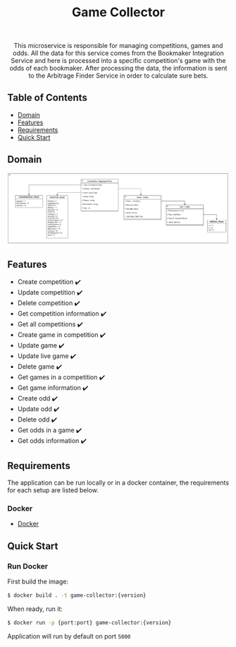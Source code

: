 <h1 align="center"> Game Collector </h1> <br>

<p align="center">
  This microservice is responsible for managing competitions, games and odds. All the data for this service comes from the Bookmaker Integration Service and here is processed into a specific competition's game with the odds of each bookmaker. After processing the data, the information is sent to the Arbitrage Finder Service in order to calculate sure bets.  
</p>

## Table of Contents

- [Domain](#introduction)
- [Features](#features)
- [Requirements](#requirements)
- [Quick Start](#quick-start)

## Domain

![Domain](https://github.com/skullizador/game-collector/blob/main/resources/domain.png)

## Features

* Create competition :heavy_check_mark:
* Update competition :heavy_check_mark:
* Delete competition :heavy_check_mark:
* Get competition information :heavy_check_mark:
* Get all competitions :heavy_check_mark:
* Create game in competition :heavy_check_mark:
* Update game :heavy_check_mark:
* Update live game :heavy_check_mark:
* Delete game :heavy_check_mark:
* Get games in a competition :heavy_check_mark:
* Get game information :heavy_check_mark:
* Create odd :heavy_check_mark:
* Update odd :heavy_check_mark:
* Delete odd :heavy_check_mark:
* Get odds in a game :heavy_check_mark:
* Get odds information :heavy_check_mark:

## Requirements
The application can be run locally or in a docker container, the requirements for each setup are listed below.

### Docker
* [Docker](https://www.docker.com/get-docker)

## Quick Start 
### Run Docker

First build the image:
```bash
$ docker build . -t game-collector:{version}
```

When ready, run it:
```bash
$ docker run -p {port:port} game-collector:{version}
```

Application will run by default on port `5000`